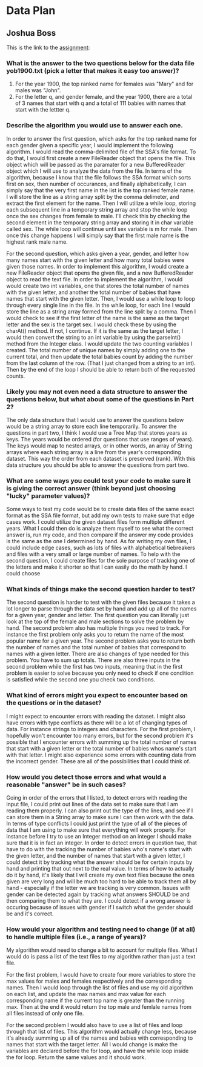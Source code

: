 # Data Plan
## Joshua Boss

This is the link to the [assignment](http://www.cs.duke.edu/courses/compsci307/current/assign/01_data/):


### What is the answer to the two questions below for the data file yob1900.txt (pick a letter that makes it easy too answer)? 

1. For the year 1900, the top ranked name for females was "Mary" and for males was "John".
2. For the letter q, and gender female, and the year 1900, there are a total of 3 names 
that start with q and a total of 111 babies with names that start with the lettter q.

### Describe the algorithm you would use to answer each one.
In order to answer the first question, which asks for the top ranked name for each gender given
a specific year, I would implement the following algorithm. I would read the comma-delimited file of the 
SSA's file format. To do that, I would first create a new FileReader object that opens the file. This 
object which will be passed as the paramater for a new BufferedReader object which I will use to analyze 
the data from the file. In terms of the algorithm, because I know that the file follows the SSA format 
which sorts first on sex, then number of occurances, and finally alphabetically, I can simply say that the 
very first name in the list is the top ranked female name. I will store the line as a string array
split by the comma delimeter, and extract the first element for the name. Then I will utilize a while 
loop, storing each subsequent line in a temporary string array and stop the while loop once the sex 
changes from female to male. I'll check this by checking the second element in the temporary string array 
and storing it in char variable called sex. The while loop will continue until sex variable is m for male.
Then once this change happens I will simply say that the first male name is the highest rank male name. 


For the second question, which asks given a year, gender, and letter how many names start with the given 
letter and how many total babies were given those names. In order to implement this algorithm, I would
create a new FileReader object that opens the given file, and a new BufferedReader object to read the text
file. In order to implement the algorithm, I would would create two int variables, one that stores the
total number of names with the given letter, and another the total number of babies that have names 
that start with the given letter. Then, I would use a while loop to loop through every single line in the
file. In the while loop, for each line I would store the line as a string array formed from the line split
by a comma. Then I would check to see if the first letter of the name is the same as the target letter and 
the sex is the target sex. I would check these by using the charAt() method. If not, I continue. If it is the same as the target letter, I would then convert the string to an int variable by using the parseInt() method from the 
Integer class. I would update the two counting variables I created. The total number of unique names by 
simply adding one to the current total, and then update the total babies count by adding the number from 
the last column of the row. (That I just changed from a string to an int). Then by the end of the loop 
I should be able to return both of the requested counts.

### Likely you may not even need a data structure to answer the questions below, but what about some of the questions in Part 2?

The only data structure that I would use to answer the questions below would be a string array to store each line 
temporarily. To answer the questions in part two, I think I would use a Tree Map that stores years as keys. The years would be ordered (for questions that use ranges of years). The keys would map to nested arrays, or in other words, an array of String arrays where each string array is a line from the year's corresponding dataset. This way the order 
from each dataset is preserved (rank). With this data structure you should be able to answer the questions from 
part two. 

### What are some ways you could test your code to make sure it is giving the correct answer (think beyond just choosing "lucky" parameter values)?

Some ways to test my code would be to create data files of the same exact format as the SSA file format, but add
my own tests to make sure that edge cases work. I  could utilize the given dataset files form multiple different
years. What I could then do is analyze them myself to see what the correct answer is, run my code, and then compare
if the answer my code provides is the same as the one I determined by hand. As for writing my own files, I could 
include edge cases, such as lots of files with alphabetical tiebreakers and files with a very small or large number
of names. To help with the second question, I could create files for the sole purpose of tracking one of the 
letters and make it shorter so that I can easily do the math by hand. I could choose   

### What kinds of things make the second question harder to test?

The second question is harder to test with the given files because it takes a lot longer to parse through the data set
by hand and add up all of the names for a given year, gender and letter. The first question you can literally just 
look at the top of the female and male sections to solve the problem by hand. The second problem also has multiple 
things you need to track. For instance the first problem only asks you to return the name of the most popular name 
for a given year. The second problem asks you to return both the number of names and the total number of babies that 
correspond to names with a given letter. There are also changes of type needed for this problem. You have to sum up totals. There are also three inputs in the second problem while the first has two inputs, meaning that in the first problem is easier to solve because you only need to check if one condition is satisfied while the second one you check two conditions. 

### What kind of errors might you expect to encounter based on the questions or in the dataset?

I might expect to encounter errors with reading the dataset. I might also have errors with type conflicts as there 
will be a lot of changing types of data. For instance strings to integers and characters. For the first problem, I 
hopefully won't encounter too many errors, but for the second problem it's possible that I encounter errors with 
summing up the total number of names that start with a given letter or the total number of babies whos name's start 
with that letter. I might also experience some errors with counting data from the incorrect gender. These are all of 
the possibilities that I could think of. 

### How would you detect those errors and what would a reasonable "answer" be in such cases?

Going in order of the errors that I listed, to detect errors with reading the input file, I could print out lines of the data set to make sure that I am reading them properly. I can also print out the type of the lines, and see if I can store them in a String array to make sure I can then work with the data. In terms of type conflicts I could just print the type of all of the pieces of data that I am using to make sure that everything will work properly. For instance before I try to use an Integer method on an integer I should make sure that it is in fact an integer. In order to detect errors in question two, that have to do with the tracking the number of babies who's name's start with the given letter, and the number of names that start with a given letter, I could detect it by tracking what the answer should be for certain inputs by hand and printing that out next to the real value. In terms of how to actually do it by hand, it's likely that I will create my own text files because the ones given are very long and will be much too hard to be able to track them all by hand - especially if the letter we are tracking is very common. Issues with gender can be detected again by tracking what answers SHOULD be and then comparing them to what they are. I could detect if a wrong answer is occuring because of issues with gender if I switch what the gender should be and it's correct. 

### How would your algorithm and testing need to change (if at all) to handle multiple files (i.e., a range of years)?

My algorithm would need to change a bit to account for multiple files. What I would do is pass a list of the text files to my algorithm rather than just a text file. 

For the first problem, I would have to create four more variables to store the max values for males and females respectively and the corresponding names. Then I would loop through the list of files and use my old algorithm on each list, and update the max names and max value for each corresponding name if the current top name is greater than the running max. Then at the end it would return the top male and femlale names from all files instead of only one file. 

For the second problem I would also have to use a list of files and loop through that list of files. This algorithm would actually change less, because it's already summing up all of the names and babies with corresponding to names that start with the target letter. All I would change is make the variables are declared before the for loop, and have the while loop inside the for loop. Return the same values and it should work. 
